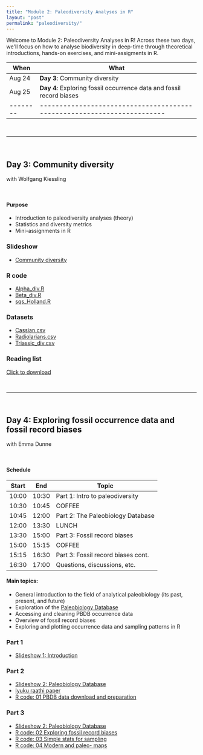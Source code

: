 ```yaml
---
title: "Module 2: Paleodiversity Analyses in R"
layout: "post" 
permalink: "paleodiversity/"
---
```


Welcome to Module 2: Paleodiversity Analyses in R! Across these two days, we'll focus on how to analyse biodiversity in deep-time through theoretical introductions, hands-on exercises, and mini-assigments in R. 


| When   | What                                                                  |
|--------|-----------------------------------------------------------------------|
| Aug 24 | **Day 3**: Community diversity                                        |
| Aug 25 | **Day 4**: Exploring fossil occurrence data and fossil record biases  |
|--------|-----------------------------------------------------------------------|

<br>

- - -

<br>

## Day 3: Community diversity
with Wolfgang Kiessling

<br>

#### Purpose
- Introduction to paleodiversity analyses (theory)
- Statistics and diversity metrics
- Mini-assignments in R


### Slideshow
- [Community diversity]({{site.baseurl}}/data/2_paleodiversity/CommunityDiversity.pptx)

### R code
- [Alpha_div.R]({{site.baseurl}}/data/2_paleodiversity/Alpha_div.R)
- [Beta_div.R]({{site.baseurl}}/data/2_paleodiversity/Beta_div.R)
- [sqs_Holland.R]({{site.baseurl}}/data/2_paleodiversity/sqs_Holland.R)


### Datasets
- [Cassian.csv]({{site.baseurl}}/data/2_paleodiversity/Cassian.csv)
- [Radiolarians.csv]({{site.baseurl}}/data/2_paleodiversity/Radiolarians.csv)
- [Triassic_div.csv]({{site.baseurl}}/data/2_paleodiversity/Triassic_div.csv)


### Reading list
[Click to download]({{site.baseurl}}/data/2_paleodiversity/ReadingList_Kiessling.docx)

<br>

- - -

<br>

## Day 4: Exploring fossil occurrence data and fossil record biases
with Emma Dunne

<br>

#### Schedule

| Start | End   | Topic                                  |
|-------|-------|----------------------------------------|
| 10:00 | 10:30 | Part 1: Intro to paleodiversity        |
| 10:30 | 10:45 | COFFEE                                 |
| 10:45 | 12:00 | Part 2: The Paleobiology Database      |
| 12:00 | 13:30 | LUNCH                                  |
| 13:30 | 15:00 | Part 3: Fossil record biases           |
| 15:00 | 15:15 | COFFEE                                 |
| 15:15 | 16:30 | Part 3: Fossil record biases cont.     |
| 16:30 | 17:00 | Questions, discussions, etc.           |


#### Main topics:
- General introduction to the field of analytical paleobiology (its past, present, and future)
- Exploration of the [Paleobiology Database](https://paleobiodb.org/#/)
- Accessing and cleaning PBDB occurrence data
- Overview of fossil record biases 
- Exploring and plotting occurrence data and sampling patterns in R


### Part 1
- [Slideshow 1: Introduction]({{site.baseurl}}/slides/2_paleodiversity/01_introduction.pdf)


### Part 2
- [Slideshow 2: Paleobiology Database]({{site.baseurl}}/slides/2_paleodiversity/02_PBDB.pdf)
- [Iyuku raathi paper]({{site.baseurl}}/data/2_paleodiversity/Emma/Iyuku_raathi.pdf)
- [R code: 01 PBDB data download and preparation]({{site.baseurl}}/data/2_paleodiversity/Emma/01_data_prep.R)


### Part 3
- [Slideshow 2: Paleobiology Database]({{site.baseurl}}/slides/2_paleodiversity/03_sampling.pdf)
- [R code: 02 Exploring fossil record biases]({{site.baseurl}}/data/2_paleodiversity/Emma/02_sampling.R)
- [R code: 03 Simple stats for sampling]({{site.baseurl}}/data/2_paleodiversity/Emma/03_stats.R)
- [R code: 04 Modern and paleo- maps]({{site.baseurl}}/data/2_paleodiversity/Emma/04_maps.R)


